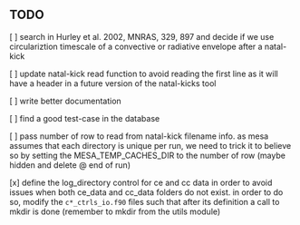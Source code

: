 TODO
---

[ ] search in Hurley et al. 2002, MNRAS, 329, 897 and decide if we use circulariztion
   timescale of a convective or radiative envelope after a natal-kick

[ ] update natal-kick read function to avoid reading the first line as it will have
   a header in a future version of the natal-kicks tool

[ ] write better documentation

[ ] find a good test-case in the database

[ ] pass number of row to read from natal-kick filename info. as mesa assumes that
   each directory is unique per run, we need to trick it to believe so by setting
   the MESA_TEMP_CACHES_DIR to the number of row (maybe hidden and delete @ end of run)

[x] define the log_directory control for ce and cc data in order to avoid issues
   when both ce_data and cc_data folders do not exist. in order to do so, modify the
   `c*_ctrls_io.f90` files such that after its definition a call to mkdir is done
   (remember to mkdir from the utils module)
